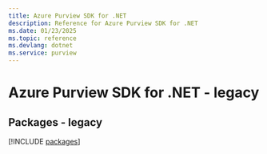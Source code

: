 ```yaml
---
title: Azure Purview SDK for .NET
description: Reference for Azure Purview SDK for .NET
ms.date: 01/23/2025
ms.topic: reference
ms.devlang: dotnet
ms.service: purview
---
```

# Azure Purview SDK for .NET - legacy
## Packages - legacy
[!INCLUDE [packages](purview-index.md)]